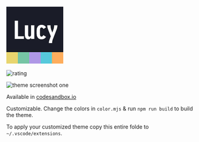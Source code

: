 ![lucy theme icon](static/icon-readme.jpg)

![rating](https://vsmarketplacebadge.apphb.com/rating-star/juliettepretot.lucy-vscode.svg)

![theme screenshot one](screenshot.jpg)

Available in [codesandbox.io](https://codesandbox.io)

Customizable. Change the colors in `color.mjs` & run `npm run build` to build the theme.

To apply your customized theme copy this entire folde to `~/.vscode/extensions`.
